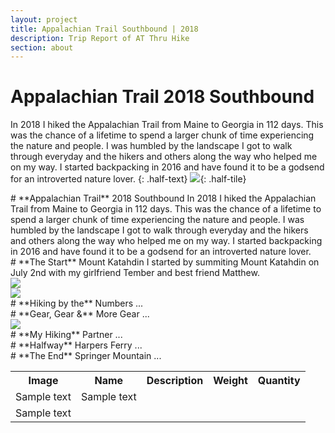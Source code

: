 ```yaml
---
layout: project
title: Appalachian Trail Southbound | 2018
description: Trip Report of AT Thru Hike
section: about
---
```


# **Appalachian Trail** 2018 Southbound
In 2018 I hiked the Appalachian Trail from Maine to Georgia in 112 days. This was the chance of a lifetime to spend a larger chunk of time experiencing the nature and people. I was humbled by the landscape I got to walk through everyday and the hikers and others along the way who helped me on my way. I started backpacking in 2016 and have found it to be a godsend for an introverted nature lover.
{: .half-text}
![](header-1.jpg){: .half-tile}




<div class="hero" markdown="1">
# **Appalachian Trail** 2018 Southbound
In 2018 I hiked the Appalachian Trail from Maine to Georgia in 112 days. This was the chance of a lifetime to spend a larger chunk of time experiencing the nature and people. I was humbled by the landscape I got to walk through everyday and the hikers and others along the way who helped me on my way. I started backpacking in 2016 and have found it to be a godsend for an introverted nature lover.
</div>



<div class="half-text" markdown="1">
# **The Start** Mount Katahdin
I started by summiting Mount Katahdin on July 2nd with my girlfriend Tember and best friend Matthew.
</div>

<div class="half-tile"><a class="max" rel="group" href="katahdin-1.jpg" ><img src="katahdin-1.jpg" alt=" "/></a></div>

<div class="full-tile"><a class="max" rel="group" href="katahdin-2.jpg" ><img src="katahdin-2.jpg" alt=" "/></a></div>

<div class="half-text" markdown="1">
# **Hiking by the** Numbers
...
</div>

<div class="half-text" markdown="1">
# **Gear, Gear &** More Gear
...
</div>

<div class="half-tile"><a class="max" rel="group" href="cole-1.jpg" ><img src="cole-1.jpg" alt=" "/></a></div>
<div class="half-text" markdown="1">
# **My Hiking** Partner
...
</div>

<div class="half-text" markdown="1">
# **Halfway** Harpers Ferry
...
</div>

<div class="half-text" markdown="1">
# **The End** Springer Mountain
...
</div>

<table>
  <tr>
    <th>Image</th>
    <th>Name</th>
    <th>Description</th>
    <th>Weight</th>
    <th>Quantity</th>
  </tr>
  <tr>
  <td>Sample text</td>
  <td>Sample text</td>

  </tr>
  <tr>
    <td>Sample text</td>
    <td><i class="fa fa-check"></i></td>
    <td><i class="fa fa-check"></i></td>
  </tr>
</table>

<div class="full-tile">
<script src="https://lighterpack.com/e/bpwgf8"></script><div id="bpwgf8"></div>
</div>
